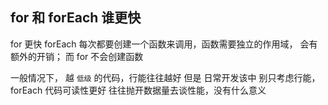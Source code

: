 ## for 和 forEach 谁更快
for 更快
forEach 每次都要创建一个函数来调用，函数需要独立的作用域， 会有额外的开销；
而 for 不会创建函数

一般情况下， 越 `低级` 的代码，行能往往越好
但是 日常开发该中 别只考虑行能， forEach 代码可读性更好
往往抛开数据量去谈性能，没有什么意义

